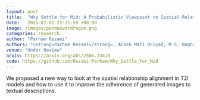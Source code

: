 ```yaml
---
layout: post
title:  "Why Settle for Mid: A Probabilistic Viewpoint to Spatial Relationship Alignment in Text-to-image Models"
date:   2025-07-01 22:21:59 +00:00
image: /images/pandaoverdragon.png
categories: research
author: "Parham Rezaei"
authors: "<strong>Parham Rezaei</strong>, Arash Mari Oriyad, M.S. Baghshah, M.H. Rohban"
venue: "Under Review"
arxiv: https://arxiv.org/abs/2506.23418
code: https://github.com/Rezaei-Parham/Why_Settle_for_Mid
---
```

We proposed a new way to look at the spatial relationship alignment in T2I models and how to use it to improve the adherence of generated images to textual descriptions.